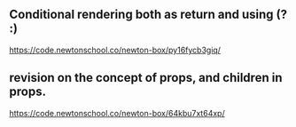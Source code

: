 ## Conditional rendering both as return and using (? :)
https://code.newtonschool.co/newton-box/py16fycb3giq/
## revision on the concept of props, and children in props.
https://code.newtonschool.co/newton-box/64kbu7xt64xp/
